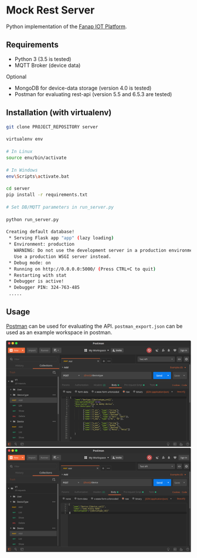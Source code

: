 # Mock Rest Server

Python implementation of the [Fanap IOT Platform](http://doc.thingscloud.ir/v1.0.0.0/204/API).

## Requirements

- Python 3 (3.5 is tested)
- MQTT Broker (device data)

Optional

- MongoDB for device-data storage (version 4.0 is tested)
- Postman for evaluating rest-api (version 5.5 and 6.5.3 are tested)

## Installation (with virtualenv)

```bash
git clone PROJECT_REPOSITORY server

virtualenv env

# In Linux
source env/bin/activate

# In Windows
env\Scripts\activate.bat

cd server
pip install -r requirements.txt

# Set DB/MQTT parameters in run_server.py

python run_server.py

Creating default database!
 * Serving Flask app "app" (lazy loading)
 * Environment: production
   WARNING: Do not use the development server in a production environment.
   Use a production WSGI server instead.
 * Debug mode: on
 * Running on http://0.0.0.0:5000/ (Press CTRL+C to quit)
 * Restarting with stat
 * Debugger is active!
 * Debugger PIN: 324-763-485
 .....
```


## Usage

[Postman](https://www.getpostman.com/) can be used for evaluating the API.
`postman_export.json` can be used as an example workspace in postman.


![Add devicetype](postman1.png)
![Add Device](postman2.png)
